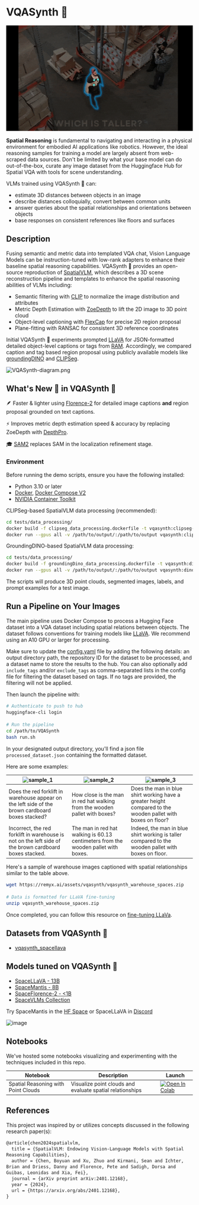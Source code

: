# VQASynth 🎹

![GIF Description](./assets/vqasynth-example.gif)

**Spatial Reasoning** is fundamental to navigating and interacting in a physical environment for embodied AI applications like robotics. However, the ideal reasoning samples for training a model are largely absent from web-scraped data sources.
Don't be limited by what your base model can do out-of-the-box, curate any image dataset from the Huggingface Hub for Spatial VQA with tools for scene understanding. 

VLMs trained using VQASynth 🎹 can:
* estimate 3D distances between objects in an image
* describe distances colloquially, convert between common units
* answer queries about the spatial relationships and orientations between objects
* base responses on consistent references like floors and surfaces

## Description

Fusing semantic and metric data into templated VQA chat, Vision Language Models can be instruction-tuned with low-rank adapters to enhance their baseline spatial reasoning capabilities. 
VQASynth 🎹 provides an open-source reproduction of [SpatialVLM](https://arxiv.org/abs/2401.12168), which describes a 3D scene reconstruction pipeline and templates to enhance the spatial reasoning abilities of VLMs including:

* Semantic filtering with [CLIP](https://github.com/openai/CLIP) to normalize the image distribution and attributes
* Metric Depth Estimation with [ZoeDepth](https://github.com/isl-org/ZoeDepth) to lift the 2D image to 3D point cloud
* Object-level captioning with [FlexCap](https://flex-cap.github.io/) for precise 2D region proposal
* Plane-fitting with RANSAC for consistent 3D reference coordinates

Initial VQASynth 🎹 experiments prompted [LLaVA](https://github.com/haotian-liu/LLaVA) for JSON-formatted detailed object-level captions or tags from [RAM](https://github.com/xinyu1205/recognize-anything). Accordingly, we compared caption and tag based region proposal using publicly available models like [groundingDINO](https://github.com/IDEA-Research/GroundingDINO) and [CLIPSeg](https://github.com/timojl/clipseg).

![VQASynth-diagram.png](https://github.com/remyxai/VQASynth/blob/main/assets/VQASynth-diagram.png?raw=true)

## What's New 👀 in VQASynth 🎹

🪶 Faster & lighter using [Florence-2](https://arxiv.org/abs/2311.06242) for detailed image captions **and** region proposal grounded on text captions.

⚡ Improves metric depth estimation speed & accuracy by replacing ZoeDepth with [DepthPro](https://github.com/apple/ml-depth-pro).

🎓 [SAM2](https://github.com/facebookresearch/sam2) replaces SAM in the localization refinement stage.


### Environment

Before running the demo scripts, ensure you have the following installed:
- Python 3.10 or later
- [Docker](https://docs.docker.com/engine/install/), [Docker Compose V2](https://docs.docker.com/compose/migrate/)
- [NVIDIA Container Toolkit](https://docs.nvidia.com/datacenter/cloud-native/container-toolkit/latest/install-guide.html)

CLIPSeg-based SpatialVLM data processing (recommended):
```bash
cd tests/data_processing/
docker build -f clipseg_data_processing.dockerfile -t vqasynth:clipseg-dataproc-test .
docker run --gpus all -v /path/to/output/:/path/to/output vqasynth:clipseg-dataproc-test --input_image="warehouse_rgb.jpg" --output_dir "/path/to/output" 
```

GroundingDINO-based SpatialVLM data processing:
```bash
cd tests/data_processing/
docker build -f groundingDino_data_processing.dockerfile -t vqasynth:dino-dataproc-test .
docker run --gpus all -v /path/to/output/:/path/to/output vqasynth:dino-dataproc-test --input_image="warehouse_rgb.jpg" --output_dir "/path/to/output" 
```

The scripts will produce 3D point clouds, segmented images, labels, and prompt examples for a test image.


## Run a Pipeline on Your Images

The main pipeline uses Docker Compose to process a Hugging Face dataset into a VQA dataset including spatial relations between objects. The dataset follows conventions for training models like [LLaVA](https://llava-vl.github.io/). We recommend using an A10 GPU or larger for processing.

Make sure to update the [config.yaml](config/config.yaml) file by adding the following details: an output directory path, the repository ID for the dataset to be processed, and a dataset name to store the results to the hub. You can also optionally add `include_tags` and/or `exclude_tags` as comma-separated lists in the config file for filtering the dataset based on tags. If no tags are provided, the filtering will not be applied.

Then launch the pipeline with:

```bash
# Authenticate to push to hub
huggingface-cli login

# Run the pipeline
cd /path/to/VQASynth
bash run.sh
```

In your designated output directory, you'll find a json file `processed_dataset.json` containing the formatted dataset.

Here are some examples:

| <img src="https://github.com/remyxai/VQASynth/blob/main/assets/warehouse_sample_1.jpeg?raw=true"  alt="sample_1" style="max-height: 350px;" > | <img src="https://github.com/remyxai/VQASynth/blob/main/assets/warehouse_sample_2.jpeg?raw=true"  alt="sample_2" style="max-height: 350px;"> | <img src="https://github.com/remyxai/VQASynth/blob/main/assets/warehouse_sample_3.jpeg?raw=true" alt="sample_3" style="max-height: 350px;"> |
|----------|-------------|--------|
| Does the red forklift in warehouse appear on the left side of the brown cardboard boxes stacked? | How close is the man in red hat walking from the wooden pallet with boxes? | Does the man in blue shirt working have a greater height compared to the wooden pallet with boxes on floor? |
| Incorrect, the red forklift in warehouse is not on the left side of the brown cardboard boxes stacked. | The man in red hat walking is 60.13 centimeters from the wooden pallet with boxes. | Indeed, the man in blue shirt working is taller compared to the wooden pallet with boxes on floor. |

Here's a sample of warehouse images captioned with spatial relationships similar to the table above. 

```bash
wget https://remyx.ai/assets/vqasynth/vqasynth_warehouse_spaces.zip

# Data is formatted for LLaVA fine-tuning
unzip vqasynth_warehouse_spaces.zip 
```

Once completed, you can follow this resource on [fine-tuning LLaVa](https://github.com/haotian-liu/LLaVA/blob/5d8f1760c08b7dfba3ae97b71cbd4c6f17d12dbd/docs/Finetune_Custom_Data.md#L4).

## Datasets from VQASynth 🎹

* [vqasynth_spacellava](https://huggingface.co/datasets/remyxai/vqasynth_spacellava)

## Models tuned on VQASynth 🎹

* [SpaceLLaVA - 13B](https://huggingface.co/remyxai/SpaceLLaVA)
* [SpaceMantis - 8B](https://huggingface.co/remyxai/SpaceMantis)
* [SpaceFlorence-2 - <1B](https://huggingface.co/remyxai/SpaceFlorence-2)
* [SpaceVLMs Collection](https://huggingface.co/collections/remyxai/spacevlms-66a3dbb924756d98e7aec678)

Try SpaceMantis in the [HF Space](https://huggingface.co/spaces/remyxai/SpaceMantis) or SpaceLLaVA in [Discord](http://discord.gg/b2yGuCNpuC)

![image](https://github.com/remyxai/VQASynth/assets/9044907/8d99db2a-6b93-4123-85bd-8c91e795a5ef)


## Notebooks
We've hosted some notebooks visualizing and experimenting with the techniques included in this repo.

| Notebook | Description | Launch |
|----------|-------------|--------|
| Spatial Reasoning with Point Clouds | Visualize point clouds and evaluate spatial relationships | [![Open In Colab](https://colab.research.google.com/assets/colab-badge.svg)](https://colab.research.google.com/drive/1f3rr-y233GvxWVzPE7_mK-DY52pG0fsm?usp=sharing) |

## References
This project was inspired by or utilizes concepts discussed in the following research paper(s):
```
@article{chen2024spatialvlm,
  title = {SpatialVLM: Endowing Vision-Language Models with Spatial Reasoning Capabilities},
  author = {Chen, Boyuan and Xu, Zhuo and Kirmani, Sean and Ichter, Brian and Driess, Danny and Florence, Pete and Sadigh, Dorsa and Guibas, Leonidas and Xia, Fei},
  journal = {arXiv preprint arXiv:2401.12168},
  year = {2024},
  url = {https://arxiv.org/abs/2401.12168},
}
```
